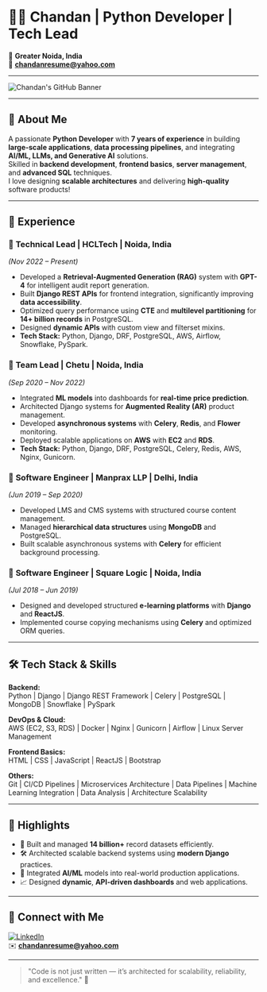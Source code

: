 # 👨‍💻 Chandan | Python Developer | Tech Lead

📍 **Greater Noida, India**  
📩 **chandanresume@yahoo.com**  

---

<img src="https://drive.google.com/uc?id=1oclyV0bUPUiq1CQyeutIKNHqQbcF4pVI" alt="Chandan's GitHub Banner" />

---

## 🚀 About Me
A passionate **Python Developer** with **7 years of experience** in building **large-scale applications**, **data processing pipelines**, and integrating **AI/ML, LLMs, and Generative AI** solutions.  
Skilled in **backend development**, **frontend basics**, **server management**, and **advanced SQL** techniques.  
I love designing **scalable architectures** and delivering **high-quality** software products!

---

## 💼 Experience

### 🏢 **Technical Lead** | HCLTech | Noida, India  
*(Nov 2022 – Present)*
- Developed a **Retrieval-Augmented Generation (RAG)** system with **GPT-4** for intelligent audit report generation.
- Built **Django REST APIs** for frontend integration, significantly improving **data accessibility**.
- Optimized query performance using **CTE** and **multilevel partitioning** for **14+ billion records** in PostgreSQL.
- Designed **dynamic APIs** with custom view and filterset mixins.
- **Tech Stack:** Python, Django, DRF, PostgreSQL, AWS, Airflow, Snowflake, PySpark.

### 🏢 **Team Lead** | Chetu | Noida, India  
*(Sep 2020 – Nov 2022)*
- Integrated **ML models** into dashboards for **real-time price prediction**.
- Architected Django systems for **Augmented Reality (AR)** product management.
- Developed **asynchronous systems** with **Celery**, **Redis**, and **Flower** monitoring.
- Deployed scalable applications on **AWS** with **EC2** and **RDS**.
- **Tech Stack:** Python, Django, DRF, PostgreSQL, Celery, Redis, AWS, Nginx, Gunicorn.

### 🏢 **Software Engineer** | Manprax LLP | Delhi, India  
*(Jun 2019 – Sep 2020)*
- Developed LMS and CMS systems with structured course content management.
- Managed **hierarchical data structures** using **MongoDB** and PostgreSQL.
- Built scalable asynchronous systems with **Celery** for efficient background processing.

### 🏢 **Software Engineer** | Square Logic | Noida, India  
*(Jul 2018 – Jun 2019)*
- Designed and developed structured **e-learning platforms** with **Django** and **ReactJS**.
- Implemented course copying mechanisms using **Celery** and optimized ORM queries.

---

## 🛠️ Tech Stack & Skills

**Backend:**  
Python | Django | Django REST Framework | Celery | PostgreSQL | MongoDB | Snowflake | PySpark

**DevOps & Cloud:**  
AWS (EC2, S3, RDS) | Docker | Nginx | Gunicorn | Airflow | Linux Server Management

**Frontend Basics:**  
HTML | CSS | JavaScript | ReactJS | Bootstrap

**Others:**  
Git | CI/CD Pipelines | Microservices Architecture | Data Pipelines | Machine Learning Integration | Data Analysis | Architecture Scalability

---

## 🌟 Highlights
- 🚀 Built and managed **14 billion+** record datasets efficiently.
- 🛠️ Architected scalable backend systems using **modern Django** practices.
- 🤖 Integrated **AI/ML** models into real-world production applications.
- 📈 Designed **dynamic**, **API-driven dashboards** and web applications.

---

## 📢 Connect with Me

[![LinkedIn](https://img.shields.io/badge/LinkedIn-Connect-blue?logo=linkedin)](https://www.linkedin.com/in/yourprofile)  
✉️ **chandanresume@yahoo.com**

---

> "Code is not just written — it’s architected for scalability, reliability, and excellence." 🚀

